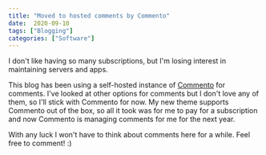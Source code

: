 ```yaml
---
title: "Moved to hosted comments by Commento"
date:  2020-09-10
tags: ["Blogging"]
categories: ["Software"]
---
```


I don't like having so many subscriptions, but I'm losing interest in maintaining servers and apps.

This blog has been using a self-hosted instance of [Commento](https://commento.io) for comments. I've looked at other options for comments but I don't love any of them, so I'll stick with Commento for now. My new theme supports Commento out of the box, so all it took was for me to pay for a subscription and now Commento is managing comments for me for the next year.

With any luck I won't have to think about comments here for a while. Feel free to comment! :)




